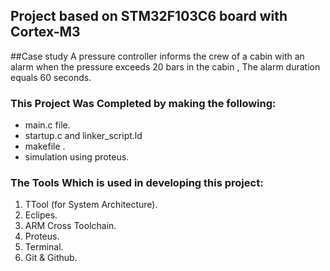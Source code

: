 

## Project based on STM32F103C6 board with Cortex-M3

##Case study 
A pressure controller informs the crew of a cabin with an alarm 
when the pressure exceeds 20 bars in the cabin ,
The alarm duration equals 60 seconds. 

### This Project Was Completed by making the following:

- main.c file.
- startup.c and linker_script.ld
- makefile .
- simulation using proteus.

### The Tools Which is used in developing this project:
1. TTool (for System Architecture).
2. Eclipes.
3. ARM Cross Toolchain.
4. Proteus.
5. Terminal.
6. Git & Github.

